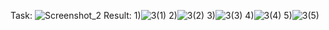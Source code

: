 Task: ![Screenshot_2](https://user-images.githubusercontent.com/117121382/199118450-2fc8284e-670c-45a8-bece-47d4f4c56913.png)
Result: 
1)![3(1)](https://github.com/demurre/CPPLearning/assets/117121382/742b086d-a3bf-486a-96cd-020e09a33f6b)
2)![3(2)](https://github.com/demurre/CPPLearning/assets/117121382/2f60db45-99d8-4f03-95f5-9e6f64d5c215)
3)![3(3)](https://github.com/demurre/CPPLearning/assets/117121382/26fa60d7-1d90-476a-ae6d-57ebd1d97963)
4)![3(4)](https://github.com/demurre/CPPLearning/assets/117121382/6f31e44c-8d2b-4e22-8d8a-44676fc8bf56)
5)![3(5)](https://github.com/demurre/CPPLearning/assets/117121382/58ebbaa3-5417-46f8-b1ca-e7f5b257ed6b)




